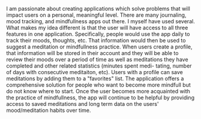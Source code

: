 I am passionate about creating applications which solve problems that will impact users on a personal, meaningful level. There are many journaling, mood tracking, 
and mindfullness apps out there. I myself have used several. What makes my idea different is that the user will have access to all three features in one application. 
Specifically, people would use the app daily to track their moods, thoughts, etc. That information would then be used to suggest a meditation or mindfullness practice. 
When users create a profile, that information will be stored in their account and they will be able to review their moods over a period of time as well as meditations 
they have completed and other related statistics (minutes spent medi- tating, number of days with consecutive meditaiton, etc). Users with a profile can save meditations 
by adding them to a "favorites" list. The application offers a comprehensive solution for people who want to become more mindfull but do not know where to start. Once
the user becomes more acquainted with the practice of mindfullness, the app will continue to be helpful by providing access to saved meditations and long term data 
on the users' mood/meditation habits over time.